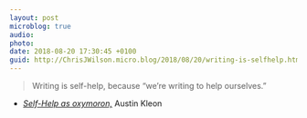 ```yaml
---
layout: post
microblog: true
audio: 
photo: 
date: 2018-08-20 17:30:45 +0100
guid: http://ChrisJWilson.micro.blog/2018/08/20/writing-is-selfhelp.html
---
```

> Writing is self-help, because “we’re writing to help ourselves.”
- _[Self-Help as oxymoron,](https://austinkleon.com/2018/08/19/self-help-as-oxymoron/)_ Austin Kleon
